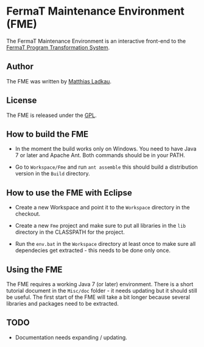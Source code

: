 # FermaT Maintenance Environment (FME)

The FermaT Maintenance Environment is an interactive front-end to the [FermaT Program Transformation System](http://www.gkc.org.uk/fermat.html).

## Author

The FME was written by [Matthias Ladkau](http://www.ladkau.de).

## License

The FME is released under the [GPL](http://www.gnu.org/licenses/gpl-3.0).

## How to build the FME

* In the moment the build works only on Windows. You need to have Java 7 or later and Apache Ant. Both commands should be in your PATH.

* Go to `Workspace/Fme` and run `ant assemble` this should build a distribution version in the `Build` directory.

## How to use the FME with Eclipse

* Create a new Workspace and point it to the `Workspace` directory in the checkout.

* Create a new `Fme` project and make sure to put all libraries in the `lib` directory in the CLASSPATH for the project.

* Run the `env.bat` in the `Workspace` directory at least once to make sure all dependecies get extracted - this needs to be done only once.

## Using the FME

The FME requires a working Java 7 (or later) environment. There is a short tutorial document in the `Misc/doc` folder - it needs updating but it should still be useful. The first start of the FME will take a bit longer because several libraries and packages need to be extracted.

## TODO

* Documentation needs expanding / updating.
